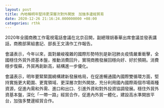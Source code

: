 ```yaml
---
layout: post
title: 內地稱明年堅持更深層次對外開放　加強多邊經貿易
date: 2020-12-26 21:16:24.000000000 +08:00
categories: rthk
---
```


2020年全國商務工作電視電話會議在北京召開，副總理胡春華出席會議並發表講話，商務部黨組書記、部長王文濤作工作報告。

會議表示，今年以來，面對嚴峻複雜的國際形勢特別是新冠肺炎疫情嚴重衝擊，全國穩住外貿外資基本盤，推動消費回升，實現商務發展回穩向好、好於預期。消費穩步復蘇，外貿再創新高，結構進一步優化。

會議表示，明年要緊緊圍繞構建新發展格局，在促進暢通國內國際雙循環方面，堅持實施更大範圍、更寬領域、更深層次對外開放，充分利用國內國際兩個市場兩種資源，促進內需和外需、進口和出口、引進外資和對外投資協調發展。穩住外貿外資基本盤，深化「一帶一路」經貿合作，促進內外貿一體化，建設高水準開放平台，加強多雙邊經貿合作。
